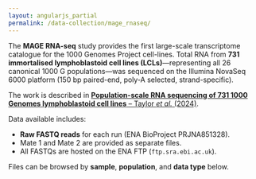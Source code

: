 ```yaml
---
layout: angularjs_partial
permalink: /data-collection/mage_rnaseq/
---
```


The **MAGE RNA-seq** study provides the first large-scale transcriptome catalogue for the 1000 Genomes Project cell-lines. Total RNA from **731 immortalised lymphoblastoid cell lines (LCLs)**—representing all 26 canonical 1000 G populations—was sequenced on the Illumina NovaSeq 6000 platform (150 bp paired-end, poly-A selected, strand-specific).

The work is described in [**Population-scale RNA sequencing of 731 1000 Genomes lymphoblastoid cell lines** – Taylor _et al._ (2024)](https://doi.org/10.1038/s41586-024-07708-2).

Data available includes:

- **Raw FASTQ reads** for each run (ENA BioProject PRJNA851328).
- Mate 1 and Mate 2 are provided as separate files.
- All FASTQs are hosted on the ENA FTP (`ftp.sra.ebi.ac.uk`).

Files can be browsed by **sample**, **population**, and **data type** below.
